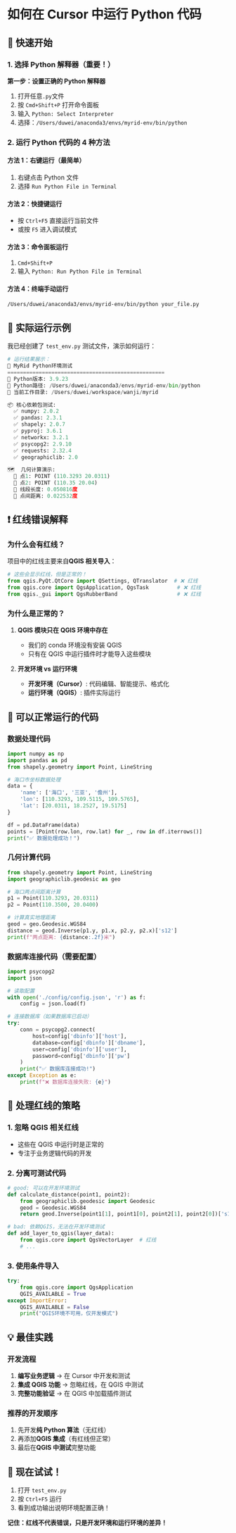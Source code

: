 # 如何在 Cursor 中运行 Python 代码

## 🚀 快速开始

### 1. 选择 Python 解释器（重要！）

**第一步：设置正确的 Python 解释器**

1. 打开任意`.py`文件
2. 按 `Cmd+Shift+P` 打开命令面板
3. 输入 `Python: Select Interpreter`
4. 选择：`/Users/duwei/anaconda3/envs/myrid-env/bin/python`

### 2. 运行 Python 代码的 4 种方法

#### 方法 1：右键运行（最简单）

1. 右键点击 Python 文件
2. 选择 `Run Python File in Terminal`

#### 方法 2：快捷键运行

- 按 `Ctrl+F5` 直接运行当前文件
- 或按 `F5` 进入调试模式

#### 方法 3：命令面板运行

1. `Cmd+Shift+P`
2. 输入 `Python: Run Python File in Terminal`

#### 方法 4：终端手动运行

```bash
/Users/duwei/anaconda3/envs/myrid-env/bin/python your_file.py
```

## 📝 实际运行示例

我已经创建了 `test_env.py` 测试文件，演示如何运行：

```python
# 运行结果展示：
🚀 MyRid Python环境测试
==================================================
📍 Python版本: 3.9.23
📁 Python路径: /Users/duwei/anaconda3/envs/myrid-env/bin/python
📂 当前工作目录: /Users/duwei/workspace/wanji/myrid

📦 核心依赖包测试:
  ✅ numpy: 2.0.2
  ✅ pandas: 2.3.1
  ✅ shapely: 2.0.7
  ✅ pyproj: 3.6.1
  ✅ networkx: 3.2.1
  ✅ psycopg2: 2.9.10
  ✅ requests: 2.32.4
  ✅ geographiclib: 2.0

🗺️  几何计算演示:
  📍 点1: POINT (110.3293 20.0311)
  📍 点2: POINT (110.35 20.04)
  📏 线段长度: 0.050816度
  📏 点间距离: 0.022532度
```

## ❗ 红线错误解释

### 为什么会有红线？

项目中的红线主要来自**QGIS 相关导入**：

```python
# 这些会显示红线，但是正常的！
from qgis.PyQt.QtCore import QSettings, QTranslator  # ❌ 红线
from qgis.core import QgsApplication, QgsTask         # ❌ 红线
from qgis._gui import QgsRubberBand                   # ❌ 红线
```

### 为什么是正常的？

1. **QGIS 模块只在 QGIS 环境中存在**

   - 我们的 conda 环境没有安装 QGIS
   - 只有在 QGIS 中运行插件时才能导入这些模块

2. **开发环境 vs 运行环境**
   - **开发环境（Cursor）**: 代码编辑、智能提示、格式化
   - **运行环境（QGIS）**: 插件实际运行

## 🎯 可以正常运行的代码

### 数据处理代码

```python
import numpy as np
import pandas as pd
from shapely.geometry import Point, LineString

# 海口市坐标数据处理
data = {
    'name': ['海口', '三亚', '儋州'],
    'lon': [110.3293, 109.5115, 109.5765],
    'lat': [20.0311, 18.2527, 19.5175]
}

df = pd.DataFrame(data)
points = [Point(row.lon, row.lat) for _, row in df.iterrows()]
print("✅ 数据处理成功！")
```

### 几何计算代码

```python
from shapely.geometry import Point, LineString
import geographiclib.geodesic as geo

# 海口两点间距离计算
p1 = Point(110.3293, 20.0311)
p2 = Point(110.3500, 20.0400)

# 计算真实地理距离
geod = geo.Geodesic.WGS84
distance = geod.Inverse(p1.y, p1.x, p2.y, p2.x)['s12']
print(f"两点距离: {distance:.2f}米")
```

### 数据库连接代码（需要配置）

```python
import psycopg2
import json

# 读取配置
with open('./config/config.json', 'r') as f:
    config = json.load(f)

# 连接数据库（如果数据库已启动）
try:
    conn = psycopg2.connect(
        host=config['dbinfo']['host'],
        database=config['dbinfo']['dbname'],
        user=config['dbinfo']['user'],
        password=config['dbinfo']['pw']
    )
    print("✅ 数据库连接成功!")
except Exception as e:
    print(f"❌ 数据库连接失败: {e}")
```

## 🔧 处理红线的策略

### 1. 忽略 QGIS 相关红线

- 这些在 QGIS 中运行时是正常的
- 专注于业务逻辑代码的开发

### 2. 分离可测试代码

```python
# good: 可以在开发环境测试
def calculate_distance(point1, point2):
    from geographiclib.geodesic import Geodesic
    geod = Geodesic.WGS84
    return geod.Inverse(point1[1], point1[0], point2[1], point2[0])['s12']

# bad: 依赖QGIS，无法在开发环境测试
def add_layer_to_qgis(layer_data):
    from qgis.core import QgsVectorLayer  # 红线
    # ...
```

### 3. 使用条件导入

```python
try:
    from qgis.core import QgsApplication
    QGIS_AVAILABLE = True
except ImportError:
    QGIS_AVAILABLE = False
    print("QGIS环境不可用，仅开发模式")
```

## 💡 最佳实践

### 开发流程

1. **编写业务逻辑** → 在 Cursor 中开发和测试
2. **集成 QGIS 功能** → 忽略红线，在 QGIS 中测试
3. **完整功能验证** → 在 QGIS 中加载插件测试

### 推荐的开发顺序

1. 先开发**纯 Python 算法**（无红线）
2. 再添加**QGIS 集成**（有红线但正常）
3. 最后在**QGIS 中测试**完整功能

## 🎉 现在试试！

1. 打开 `test_env.py`
2. 按 `Ctrl+F5` 运行
3. 看到成功输出说明环境配置正确！

**记住：红线不代表错误，只是开发环境和运行环境的差异！**
